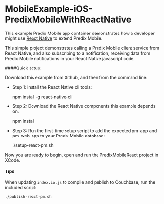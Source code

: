# MobileExample-iOS-PredixMobileWithReactNative

This example Predix Mobile app container demonstrates how a developer might use [React Native](https://facebook.github.io/react-native/) to extend Predix Mobile.

This simple project demonstrates calling a Predix Mobile client service from React Native, and also subscribing to a notification, receiving data from Predix Mobile notifications in your React Native javascript code.

####Quick setup:

Download this example from Github, and then from the command line:

* Step 1: install the React Native cli tools:


     npm install -g react-native-cli

* Step 2: Download the React Native components this example depends on.


    npm install

* Step 3: Run the first-time setup script to add the expected pm-app and pm-web-app to your Predix Mobile database:


    .\setup-react-pm.sh

Now you are ready to begin, open and run the PredixMobileReact project in XCode.



#### Tips
When updating `index.io.js` to compile and publish to Couchbase, run the included script:

    ./publish-react-pm.sh


